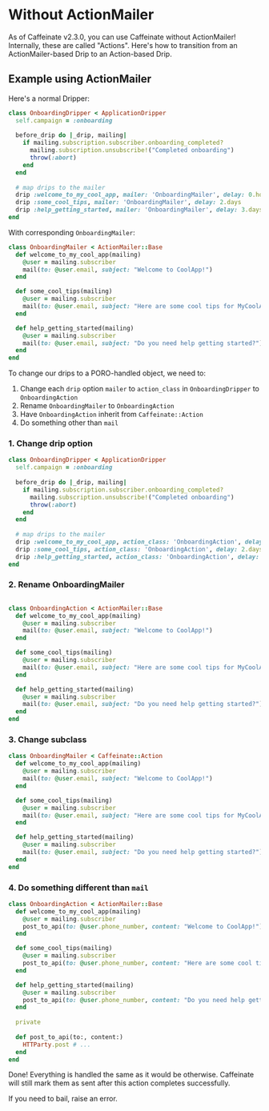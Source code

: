 # Without ActionMailer

As of Caffeinate v2.3.0, you can use Caffeinate without ActionMailer! Internally, these are called "Actions". Here's how to transition from an ActionMailer-based Drip to an Action-based Drip.

## Example using ActionMailer

Here's a normal Dripper:

```ruby
class OnboardingDripper < ApplicationDripper
  self.campaign = :onboarding 
  
  before_drip do |_drip, mailing| 
    if mailing.subscription.subscriber.onboarding_completed?
      mailing.subscription.unsubscribe!("Completed onboarding")
      throw(:abort)
    end 
  end
  
  # map drips to the mailer
  drip :welcome_to_my_cool_app, mailer: 'OnboardingMailer', delay: 0.hours
  drip :some_cool_tips, mailer: 'OnboardingMailer', delay: 2.days
  drip :help_getting_started, mailer: 'OnboardingMailer', delay: 3.days
end
```

With corresponding `OnboardingMailer`:

```ruby
class OnboardingMailer < ActionMailer::Base
  def welcome_to_my_cool_app(mailing)
    @user = mailing.subscriber
    mail(to: @user.email, subject: "Welcome to CoolApp!")
  end

  def some_cool_tips(mailing)
    @user = mailing.subscriber
    mail(to: @user.email, subject: "Here are some cool tips for MyCoolApp")
  end

  def help_getting_started(mailing)
    @user = mailing.subscriber
    mail(to: @user.email, subject: "Do you need help getting started?")
  end
end
```

To change our drips to a PORO-handled object, we need to:

1. Change each `drip` option `mailer` to `action_class` in `OnboardingDripper` to `OnboardingAction`
2. Rename `OnboardingMailer` to `OnboardingAction`
3. Have `OnboardingAction` inherit from `Caffeinate::Action`
4. Do something other than `mail`

### 1. Change drip option

```ruby
class OnboardingDripper < ApplicationDripper
  self.campaign = :onboarding 
  
  before_drip do |_drip, mailing| 
    if mailing.subscription.subscriber.onboarding_completed?
      mailing.subscription.unsubscribe!("Completed onboarding")
      throw(:abort)
    end 
  end
  
  # map drips to the mailer
  drip :welcome_to_my_cool_app, action_class: 'OnboardingAction', delay: 0.hours
  drip :some_cool_tips, action_class: 'OnboardingAction', delay: 2.days
  drip :help_getting_started, action_class: 'OnboardingAction', delay: 3.days
end
```

### 2. Rename OnboardingMailer

```ruby

class OnboardingAction < ActionMailer::Base
  def welcome_to_my_cool_app(mailing)
    @user = mailing.subscriber
    mail(to: @user.email, subject: "Welcome to CoolApp!")
  end

  def some_cool_tips(mailing)
    @user = mailing.subscriber
    mail(to: @user.email, subject: "Here are some cool tips for MyCoolApp")
  end

  def help_getting_started(mailing)
    @user = mailing.subscriber
    mail(to: @user.email, subject: "Do you need help getting started?")
  end
end
```

### 3. Change subclass

```ruby
class OnboardingMailer < Caffeinate::Action
  def welcome_to_my_cool_app(mailing)
    @user = mailing.subscriber
    mail(to: @user.email, subject: "Welcome to CoolApp!")
  end

  def some_cool_tips(mailing)
    @user = mailing.subscriber
    mail(to: @user.email, subject: "Here are some cool tips for MyCoolApp")
  end

  def help_getting_started(mailing)
    @user = mailing.subscriber
    mail(to: @user.email, subject: "Do you need help getting started?")
  end
end
```

### 4. Do something different than `mail`

```ruby
class OnboardingAction < ActionMailer::Base
  def welcome_to_my_cool_app(mailing)
    @user = mailing.subscriber
    post_to_api(to: @user.phone_number, content: "Welcome to CoolApp!")
  end

  def some_cool_tips(mailing)
    @user = mailing.subscriber
    post_to_api(to: @user.phone_number, content: "Here are some cool tips for MyCoolApp")
  end

  def help_getting_started(mailing)
    @user = mailing.subscriber
    post_to_api(to: @user.phone_number, content: "Do you need help getting started?")
  end
  
  private 
  
  def post_to_api(to:, content:)
    HTTParty.post # ... 
  end
end
```

Done! Everything is handled the same as it would be otherwise. Caffeinate will still mark them as sent after this action completes successfully.

If you need to bail, raise an error.
